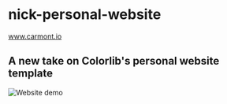 # nick-personal-website

www.carmont.io

## A new take on Colorlib's personal website template

![Website demo](personal-webiste-demo.gif)
